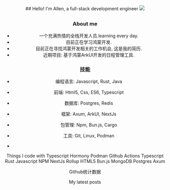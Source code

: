<div align="center">  
## Hello! I'm Allen, a full-stack development engineer

<img src="https://komarev.com/ghpvc/?username=yymm120&abbreviated=true" />

## 

### About me
- 一个充满热情的全栈开发人员.learning every day.
- 目前正在学习鸿蒙开发.
- 目前正在寻找鸿蒙开发相关的工作机会, 这是我的简历.
- 近期项目: 基于鸿蒙ArkUI开发的日程管理工具.


### 技能
- 编程语言: Javascript, Rust, Java

- 前端: Html5, Css, ES6, Typescript

- 数据库: Postgres, Redis

- 框架: Axum, ArkUI, NextJs

- 包管理: Npm, Bun.js, Cargo

- 工具: Git, Linux, Podman
- 
Things I code with
Typescript
Hormony
Podman
Github Actions
Typescript
Rust
Javascript
NPM
NextJs
Rollup
HTML5
Bun.js
MongoDB
Postgres
Axum

Github统计数据


My latest posts


</div>

